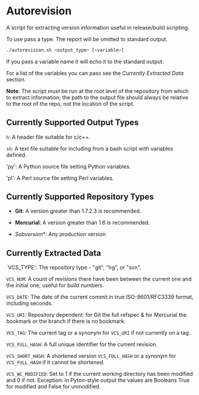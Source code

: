 Autorevision
============

A script for extracting version information useful in release/build scripting.

To use pass a type. The report will be omitted to standard output.

```bash
./autorevision.sh <output_type> [<variable>]
```

If you pass a variable name it will echo it to the standard output.

For a list of the variables you can pass see the *Currently Extracted Data* section.

**Note**: The script must be run at the root level of the repository from which to extract information; the path to the output file should always be relative to the root of the repo, not the location of the script.


Currently Supported Output Types
--------------------------------

`h`: A header file suitable for c/c++.

`sh`: A text file suitable for including from a bash script with variables defined.

'py': A Python source file setting Python variables.

'pl': A Perl source file setting Perl variables.


Currently Supported Repository Types
------------------------------------

* **Git**: A version greater than 1.7.2.3 is recommended.

* **Mercurial**: A version greater than 1.6 is recommended.

* *Subversion**: Any production version

Currently Extracted Data
------------------------

`VCS_TYPE': The repository type - "git", "hg", or "svn".

`VCS_NUM`: A count of revisions there have been between the current one and the initial one; useful for build numbers.

`VCS_DATE`: The date of the current commit in true ISO-8601/RFC3339 format, including seconds.

`VCS_URI`: Repository dependent: for Git the full refspec & for Mercurial the bookmark or the branch if there is no bookmark.

`VCS_TAG`: The current tag or a synonym for `VCS_URI` if not currently on a tag.

`VCS_FULL_HASH`: A full unique identifier for the current revision.

`VCS_SHORT_HASH`: A shortened version `VCS_FULL_HASH` or a synonym for `VCS_FULL_HASH` if it cannot be shortened.

`VCS_WC_MODIFIED`: Set to 1 if the current working directory has been modified and 0 if not. Exception: in Pyton-style output the values are Booleans True for modified and False for unmodified.
